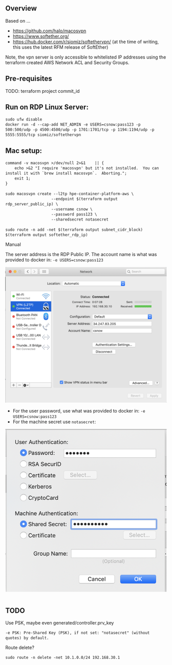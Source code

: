 ## Overview

Based on ...

- https://github.com/halo/macosvpn
- https://www.softether.org/
- https://hub.docker.com/r/siomiz/softethervpn/ (at the time of writing, this uses the latest RFM release of SoftEther)

Note, the vpn server is only accessible to whitelisted IP addresses using the terraform created AWS Network ACL and Security Groups.

## Pre-requisites

TODO: terraform project commit_id 

## Run on RDP Linux Server:

```
sudo ufw disable
docker run -d --cap-add NET_ADMIN -e USERS=csnow:pass123 -p 500:500/udp -p 4500:4500/udp -p 1701:1701/tcp -p 1194:1194/udp -p 5555:5555/tcp siomiz/softethervpn
```

##  Mac setup:

```
command -v macosvpn >/dev/null 2>&1    || { 
    echo >&2 "I require 'macosvpn' but it's not installed.  You can install it with `brew install macosvpn`.  Aborting."; 
    exit 1;
}

sudo macosvpn create --l2tp hpe-container-platform-aws \
                    --endpoint $(terraform output rdp_server_public_ip) \
                    --username csnow \
                    --password pass123 \
                    --sharedsecret notasecret

sudo route -n add -net $(terraform output subnet_cidr_block) $(terraform output softether_rdp_ip)
```

Manual

The server address is the RDP Public IP.  The account name is what was provided to docker in: `-e USERS=csnow:pass123`

![mac setup 01](./README-VPN/mac-setup01.png)

 - For the user password, use what was provided to docker in: `-e USERS=csnow:pass123`
 - For the machine secret use `notasecret`:

![mac setup 02](./README-VPN/mac-setup02.png)

```
```

## TODO

Use PSK, maybe even generated/controller.prv_key

```
-e PSK: Pre-Shared Key (PSK), if not set: "notasecret" (without quotes) by default.
```

Route delete?

```
sudo route -n delete -net 10.1.0.0/24 192.168.30.1 
```